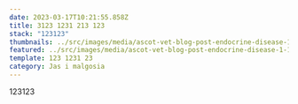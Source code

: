 ```yaml
---
date: 2023-03-17T10:21:55.858Z
title: 3123 1231 213 123
stack: "123123"
thumbnails: ../src/images/media/ascot-vet-blog-post-endocrine-disease-1-1080x675.jpg
featured: ../src/images/media/ascot-vet-blog-post-endocrine-disease-1-1080x675.jpg
template: 123 1231 23
category: Jas i malgosia
---
```

123123